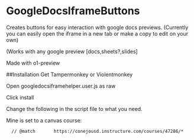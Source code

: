 # GoogleDocsIframeButtons
Creates buttons for easy interaction with google docs previews. (Currently you can easily open the iframe in a new tab or make a copy to edit on your own)

(Works with any google preview [docs,sheets?,slides]

Made with o1-preview

##Installation
Get Tampermonkey or Violentmonkey

Open googledocsiframehelper.user.js as raw

Click install

Change the following in the script file to what you need.

Mine is set to a canvas course:
```
  // @match       https://conejousd.instructure.com/courses/47286/*
```

